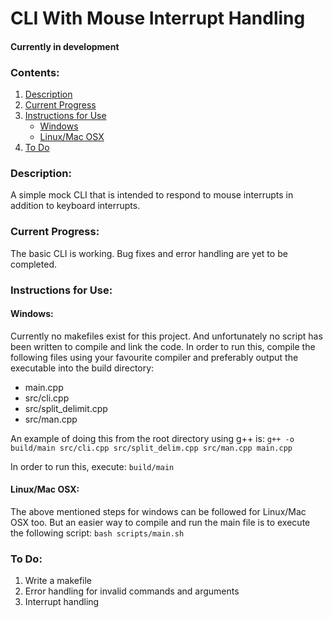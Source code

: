 # CLI With Mouse Interrupt Handling

#### Currently in development

### Contents:

1. [Description](#description)
2. [Current Progress](#current-progress)
3. [Instructions for Use](#instructions-for-use)
    - [Windows](#windows)
    - [Linux/Mac OSX](#linux\/mac-osx)
4. [To Do](#to-do)

### Description:

A simple mock CLI that is intended to respond to mouse interrupts in addition to keyboard interrupts.

### Current Progress:

The basic CLI is working. Bug fixes and error handling are yet to be completed.

### Instructions for Use:

#### Windows: 

Currently no makefiles exist for this project. And unfortunately no script has been written to compile and link the code. In order to run this, compile the following files using your favourite compiler and preferably output the executable into the build directory:

- main.cpp
- src/cli.cpp
- src/split_delimit.cpp
- src/man.cpp

An example of doing this from the root directory using g++ is:
    `g++ -o build/main src/cli.cpp src/split_delim.cpp src/man.cpp main.cpp`

In order to run this, execute:
    `build/main`

#### Linux/Mac OSX:

The above mentioned steps for windows can be followed for Linux/Mac OSX too. But an easier way to compile and run the main file is to execute the following script:
    `bash scripts/main.sh`

### To Do:

1. Write a makefile
2. Error handling for invalid commands and arguments
3. Interrupt handling



